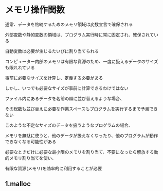 # メモリ操作関数
通常、データを格納するためのメモリ領域は変数宣言で確保される

外部変数や静的変数の領域は、プログラム実行時に常に固定され、確保されている

自動変数は必要が生じるたいびに割り当てられる

コンピューター内部のメモリは有限な資源のため、一度に扱えるデータのサイズも限れれている

事前に必要なサイズを計算し、定義する必要がある

しかし、いつでも必要なサイズが事前に計算できるわけではない

ファイル内にあるデータを名前の順に並び替えるような場合、

その総数も並び替えに必要な作業スペースもプログラムを実行するまで予測できない

このような不定なサイズのデータを扱うようなプログラムの場合、

メモリを無駄に使うと、他のデータが扱えなくなったり、他のプログラムが動作できなくなる可能性がある

必要なときだけに必要な最小限のメモリを割り当て、不要になったら解放する動的メモリ割り当てを使い、

有限な資源(メモリ)を効率的に利用することが必要

## 1.malloc

